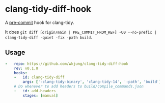 # clang-tidy-diff-hook
A [pre-commit](https://pre-commit.com/) hook for clang-tidy.

It does `git diff [origin/main | PRE_COMMIT_FROM_REF] -U0 --no-prefix | clang-tidy-diff -quiet -fix -path build`.

## Usage

```yaml
-   repo: https://github.com/wkjung/clang-tidy-diff-hook
    rev: v0.1.0
    hooks:
    -   id: clang-tidy-diff
        args: ['-clang-tidy-binary', 'clang-tidy-14', '-path', 'build']
    # Do whenever to add headers to build/compile_commands.json
    -   id: add-headers
        stages: [manual]
```
